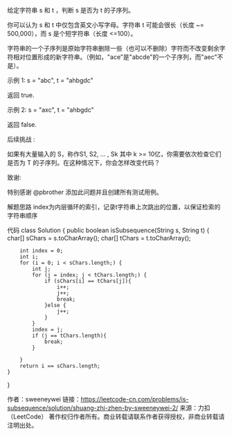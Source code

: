 给定字符串 s 和 t ，判断 s 是否为 t 的子序列。

你可以认为 s 和 t 中仅包含英文小写字母。字符串 t 可能会很长（长度 ~= 500,000），而 s 是个短字符串（长度 <=100）。

字符串的一个子序列是原始字符串删除一些（也可以不删除）字符而不改变剩余字符相对位置形成的新字符串。（例如，"ace"是"abcde"的一个子序列，而"aec"不是）。

示例 1:
s = "abc", t = "ahbgdc"

返回 true.

示例 2:
s = "axc", t = "ahbgdc"

返回 false.

后续挑战 :

如果有大量输入的 S，称作S1, S2, ... , Sk 其中 k >= 10亿，你需要依次检查它们是否为 T 的子序列。在这种情况下，你会怎样改变代码？

致谢:

特别感谢 @pbrother 添加此问题并且创建所有测试用例。


解题思路
index为内层循环的索引，记录t字符串上次跳出的位置，以保证检索的字符串顺序

代码
class Solution {
    public boolean isSubsequence(String s, String t) {
        char[] sChars = s.toCharArray();
        char[] tChars = t.toCharArray();

        int index = 0;
        int i;
        for (i = 0; i < sChars.length;) {
            int j;
            for (j = index; j < tChars.length;) {
                if (sChars[i] == tChars[j]){
                    i++;
                    j++;
                    break;
                }else {
                    j++;
                }
            }
            index = j;
            if (j == tChars.length){
                break;
            }

        }
        return i == sChars.length;
    }
}

作者：sweeneywei
链接：https://leetcode-cn.com/problems/is-subsequence/solution/shuang-zhi-zhen-by-sweeneywei-2/
来源：力扣（LeetCode）
著作权归作者所有。商业转载请联系作者获得授权，非商业转载请注明出处。